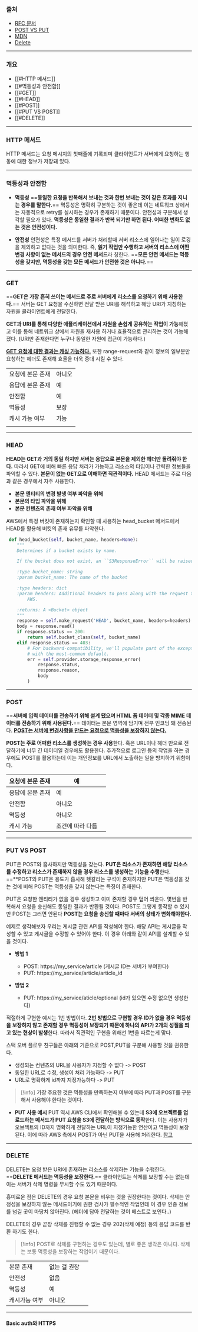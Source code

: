 ### 출처

* [RFC 문서](https://httpwg.org/specs/rfc9110.html#idempotent.methods)
* [POST VS PUT](https://stackoverflow.com/questions/630453/what-is-the-difference-between-post-and-put-in-http)
* [MDN](https://developer.mozilla.org/ko/docs/Web/HTTP/Methods/PUT)
* [Delete](https://humblego.tistory.com/18)
___
### 개요
* [[#HTTP 메서드]]
* [[#멱등성과 안전함]]
* [[#GET]]
* [[#HEAD]]
* [[#POST]]
* [[#PUT VS POST]]
* [[#DELETE]]
___
### HTTP 메서드

HTTP 메서드는 요청 메시지의 첫째줄에 기록되며 클라이언트가 서버에게 요청하는 행동에 대한 정보가 저장돼 있다.
___
### 멱등성과 안전함

* **멱등성**
	==**동일한 요청을 반복해서 보내는 것과 한번 보내는 것이 같은 효과를 지니는 경우를 말한다.**==
	멱등성은 명확히 구분하는 것이 좋은데 이는 네트워크 상에서는 자동적으로 retry를 실시하는 경우가 존재하기 때문이다. 안전성과 구분해서 생각할 필요가 있다. **멱등성은 동일한 결과가 반복 되기만 하면 된다. 어떠한 변화도 없는 것은 안전성이다.**

* **안전성**
	안젼성은 특정 메서드를 서버가 처리할때 서버 리소스에 일어나는 일이 로깅을 제외하고 없다는 것을 의미한다. 즉, **읽기 작업만 수행하고 서버의 리소스에 어떤 변경 사항이 없는 메서드의 경우 안전 메서드**라 칭한다. ==**모든 안전 메서드는 멱등성을 갖지만, 멱등성을 갖는 모든 메서드가 안전한 것은 아니다.**==
___
### GET

==**GET은 가장 흔히 쓰이는 메서드로 주로 서버에게 리소스를 요청하기 위해 사용한다.**== 서버는 GET 요청을 수신하면 전달 받은 URI를 해석하고 해당 URI가 지칭하는 자원을 클라이언트에게 전달한다.

**GET과 URI를 통해 다양한 애플리케이션에서 자원을 손쉽게 공유하는 작업이 가능**해졌고 이를 통해 네트워크 상에서 자원을 재사용 하거나 효율적으로 관리하는 것이 가능해졌다. (URI만 존재한다면 누구나 동일한 자원에 접근이 가능하다.)

<b><u>GET 요청에 대한 결과는 캐싱 가능하다.</u></b> 또한 range-request와 같이 정보의 일부분만 요청하는 헤더도 존재해 효율을 더욱 증대 시킬 수 있다.

|           |     |
| --------- | --- |
| 요청에 본문 존재 | 아니오 |
| 응답에 본문 존재 | 예   |
| 안전함       | 예   |
| 멱등성       | 보장  |
| 캐시 가능 여부  | 가능  |
|           |     |

___
### HEAD

**HEAD는 GET과 거의 동일 하지만 서버는 응답으로 본문을 제외한 헤더만 돌려줘야 한다.** 따라서 GET에 비해 빠른 응답 처리가 가능하고 리소스의 타입이나 간략한 정보들을 파악할 수 있다. **본문이 없는 GET으로 이해하면 직관적이다.** HEAD 메서드는 주로 다음과 같은 경우에서 자주 사용한다. 

* **본문 엔티티의 변경 발생 여부 파악을 위해**
* **본문의 타입 파악을 위해**
* **본문 컨텐츠의 존재 여부 파악을 위해**

AWS에서 특정 버킷이 존재하는지 확인할 때 사용하는 head_bucket 메서드에서 HEAD를 활용해 버킷의 존재 유무를 파악한다. 

```python
 def head_bucket(self, bucket_name, headers=None):
	"""
	Determines if a bucket exists by name.

	If the bucket does not exist, an ``S3ResponseError`` will be raised.

	:type bucket_name: string
	:param bucket_name: The name of the bucket

	:type headers: dict
	:param headers: Additional headers to pass along with the request to
		AWS.

	:returns: A <Bucket> object
	"""
	response = self.make_request('HEAD', bucket_name, headers=headers)
	body = response.read()
	if response.status == 200:
		return self.bucket_class(self, bucket_name)
	elif response.status == 403:
		# For backward-compatibility, we'll populate part of the exception
		# with the most-common default.
		err = self.provider.storage_response_error(
			response.status,
			response.reason,
			body
        )
```
____
### POST

==**서버에 입력 데이터를 전송하기 위해 설계 됐으며 HTML 폼 데이터 및 각종 MIME 데이터를 전송하기 위해 사용된다.**== 데이터는 본문 영역에 담기며 전부 인코딩 돼 전송된다. <b><u>POST는 서버에 변경사항을 만드는 요청으로 멱등성을 보장하지 않는다. </u></b>

**POST는 주로 어떠한 리소스를 생성하는 경우 사용**한다. 혹은 URL이나 헤더 만으로 전달하기에 너무 긴 데이터일 경우에도 활용한다. 추가적으로 로그인 등의 작업을 하는 경우에도 POST를 활용하는데 이는 개인정보를 URL에서 노출하는 일을 방지하기 위함이다.

| 요청에 본문 존재 | 예         |     |
| --------- | --------- | --- |
| 응답에 본문 존재 | 예         |     |
| 안전함       | 아니오       |     |
| 멱등성       | 아니오       |     |
| 캐시 가능     | 조건에 따라 다름 |     |
___
### PUT VS POST

PUT은 POST와 흡사하지만 멱등성을 갖는다. **PUT은 리소스가 존재하면 해당 리소스를 수정하고 리소스가 존재하지 않을 경우 리소스를 생성하는 기능을 수행**한다. ==**POST와 PUT은 용도가 흡사해 헷갈리는 구석이 존재하지만 PUT은 멱등성을 갖는 것에 비해 POST는 멱등성을 갖지 않는다는 특징이 존재한다.

PUT은 요청한 엔티티가 없을 경우 생성하고 이미 존재할 경우 덮어 씌운다. 몇번을 반복해서 요청을 송신해도 동일한 결과가 반환될 것이다. POST도 그렇게 동작할 수 있지만 POST는 그러면 안된다 **POST는 요청을 송신할 때마다 서버의 상태가 변화해야한다.**

예제로 생각해보자 우리는 게시글 관련 API를 작성해야 한다. 해당 API는 게시글을 작성할 수 있고 게시글을 수정할 수 있어야 한다. 이 경우 아래와 같이 API를 설계할 수 있을 것이다.

* **방법 1**
	* POST: https://my_service/article (게시글 ID는 서버가 부여한다)
	* PUT: https://my_service/article/article_id

* **방법 2**
	* PUT: https://my_service/aticle/optional (id가 있으면 수정 없으면 생성한다)

적절하게 구현한 예시는 1번 방법이다. **2번 방법으로 구현할 경우 ID가 없을 경우 멱등성을 보장하지 않고 존재할 경우 멱등성이 보장되기 때문에 하나의 API가 2개의 성질을 띄고 있는 현상이 발생**한다. 따라서 직관적인 구현을 위해선 1번을 따르는게 맞다.

스택 오버 플로우 친구들은 아래의 기준으로 POST,PUT을 구분해 사용할 것을 권유한다.
* 생성되는 컨텐츠의 URL을 사용자가 지정할 수 없다 -> POST
* 동일한 URL로 수정, 생성이 처리 가능하다 -> PUT
* URL로 명확하게 id까지 지정가능하다 -> PUT

>[!info]
>**가장 주요한 것은 멱등성을 만족하는지 여부에 따라 PUT과 POST를 구분해서 사용해야 한다는 것이다.**


* **PUT 사용 예시**
	PUT 역시 AWS CLI에서 확인해볼 수 있는데 **S3에 오브젝트를 업로드하는 메서드가 PUT 요청을 S3에 전달하는 방식으로 동작**한다. 이는 사용자가 오브젝트의 ID까지 명확하게 전달하는 URL이 지정가능한 연산이고 멱등성이 보장된다. 이에 따라 AWS 측에서 POST가 아닌 PUT을 사용해 처리한다.  [참고](https://boto3.amazonaws.com/v1/documentation/api/latest/reference/services/s3/client/put_object.html)
___
### DELETE

DELETE는 요청 받은 URI에 존재하는 리소스를 삭제하는 기능을 수행한다. ==**DELETE 메서드는 멱등성을 보장한다.**== 클라이언트는 삭제를 보장할 수는 없는데 이는 서버가 삭제 명령을 무시할 수도 있기 때문이다.

흥미로운 점은 DELETE의 경우 요청 본문을 비우는 것을 권장한다는 것이다. 삭제는 안정성을 보장하지 않는 메서드이기에 권한 검사가 필수적인 작업인데 이 경우 인증 정보를 넘길 곳이 마땅치 않아진다. (헤더에 담아 전달하는 것이 베스트로 보인다..)

DELETE의 경우 곧장 삭제를 진행할 수 없는 경우 202(삭제 예정) 등의 응답 코드를 반환 하기도 한다.

>[!info]
>POST로 삭제를 구현하는 경우도 있는데, 별로 좋은 생각은 아니다. 삭제는 보통 멱등성을 보장하는 작업이기 때문이다.

|         |         |     |
| ------- | ------- | --- |
| 본문 존재   | 없는 걸 권장 |     |
| 안전성     | 없음      |     |
| 멱등성     | 예       |     |
| 캐시가능 여부 | 아니오     |     |
___
#### Basic auth와 HTTPS